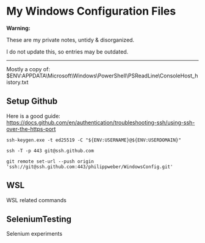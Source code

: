 # My Windows Configuration Files

**Warning:**

These are my private notes, untidy & disorganized.

I do not update this, so entries may be outdated.

---
Mostly a copy of: $ENV:APPDATA\Microsoft\Windows\PowerShell\PSReadLine\ConsoleHost_history.txt

## Setup Github

Here is a good guide: https://docs.github.com/en/authentication/troubleshooting-ssh/using-ssh-over-the-https-port

```
ssh-keygen.exe -t ed25519 -C "${ENV:USERNAME}@${ENV:USERDOMAIN}"

ssh -T -p 443 git@ssh.github.com

git remote set-url --push origin 'ssh://git@ssh.github.com:443/philippweber/WindowsConfig.git'
```

## WSL

WSL related commands

## SeleniumTesting

Selenium experiments

